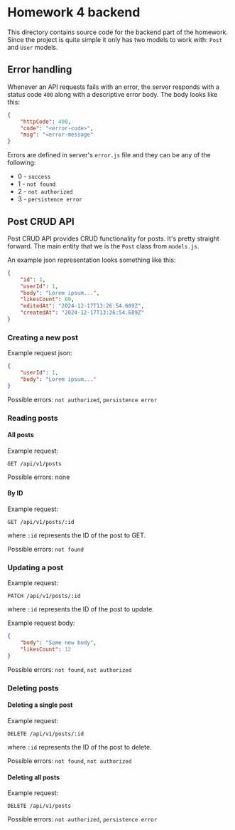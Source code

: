 # Homework 4 backend

This directory contains source code for the backend part of the homework. 
Since the project is quite simple it only has two models to work with: `Post` and `User` models.

## Error handling

Whenever an API requests fails with an error, the server responds with a status code `400` along with a descriptive error body.
The body looks like this:
```json
{
    "httpCode": 400,
    "code": "<error-code>",
    "msg": "<error-message"
}
```

Errors are defined in server's `error.js` file and they can be any of the following:
* 0 - `success`
* 1 - `not found`
* 2 - `not authorized`
* 3 - `persistence error`

## Post CRUD API

Post CRUD API provides CRUD functionality for posts. It's pretty straight forward. The main entity that we is the `Post` class from `models.js`.

An example json representation looks something like this:
```json
{
    "id": 1,
    "userId": 1,
    "body": "Lorem ipsum...",
    "likesCount": 69,
    "editedAt": "2024-12-17T13:26:54.689Z",
    "createdAt": "2024-12-17T13:26:54.689Z"
}
```

### Creating a new post

Example request json:
```json
{
    "userId": 1,
    "body": "Lorem ipsum..."
}
```

Possible errors: `not authorized`, `persistence error`

### Reading posts

#### All posts

Example request:
```
GET /api/v1/posts
```

Possible errors: none

#### By ID

Example request:
```
GET /api/v1/posts/:id
```

where `:id` represents the ID of the post to GET.

Possible errors: `not found`

### Updating a post

Example request:
```
PATCH /api/v1/posts/:id
```
where `:id` represents the ID of the post to update.

Example request body:
```json
{
    "body": "Some new body",
    "likesCount": 12
}
```

Possible errors: `not found`, `not authorized`

### Deleting posts

#### Deleting a single post

Example request:
```
DELETE /api/v1/posts/:id
```
where `:id` represents the ID of the post to delete.

Possible errors: `not found`, `not authorized`

#### Deleting all posts

Example request:
```
DELETE /api/v1/posts
```

Possible errors: `not authorized`, `persistence error`